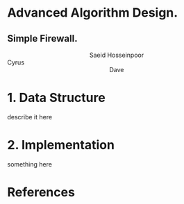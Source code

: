 # Advanced Algorithm Design.



## Simple Firewall.
<center>Saeid Hosseinpoor</center>
Cyrus
<center>Dave</center>




# <left> 1. Data Structure</left>
describe it here

# 2. Implementation




something here

# References
